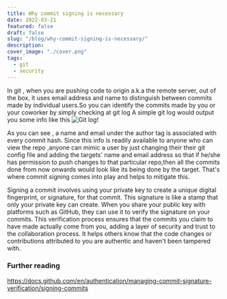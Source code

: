 ```yaml
---
title: Why commit signing is necessary
date: 2022-03-21
featured: false
draft: false
slug: "/blog/why-commit-signing-is-necessary/"
description:
cover_image: "./cover.png"
tags:
  - git
  - security
---
```


In git , when you are pushing code to origin a.k.a the remote server, out of the box, it uses email address and name to distinguish between commits made by individual users.So you can identify the commits made by you or your coworker by simply checking at git log
A simple git log would output you some info like this
![Git log!](https://i.imgur.com/FxvBZv6.png)

As you can see , a name and email under the author tag is associated with every commit hash.
Since this info is readily available to anyone who can view the repo ,anyone can mimic a user by just changing their their git config file and adding the targets' name and email address so that if he/she has permission to push changes to that particular repo,then all the commits done from now onwards would look like its being done by the target. That's where commit signing comes into play and helps to mitigate this.

Signing a commit involves using your private key to create a unique digital fingerprint, or signature, for that commit. This signature is like a stamp that only your private key can create. When you share your public key with platforms such as GitHub, they can use it to verify the signature on your commits. This verification process ensures that the commits you claim to have made actually come from you, adding a layer of security and trust to the collaboration process. It helps others know that the code changes or contributions attributed to you are authentic and haven't been tampered with.

### Further reading

https://docs.github.com/en/authentication/managing-commit-signature-verification/signing-commits
